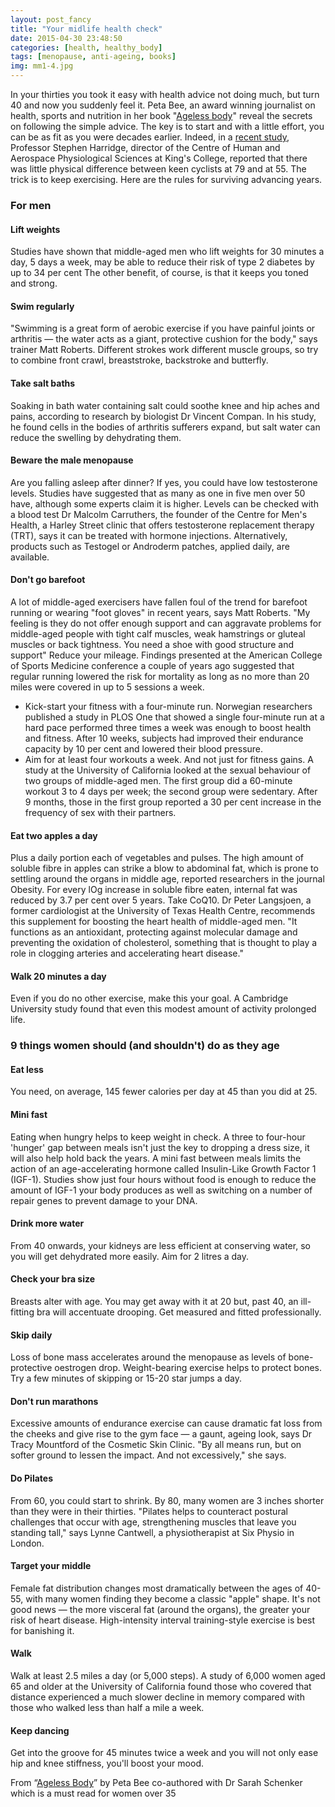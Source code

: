 ```yaml
---
layout: post_fancy
title: "Your midlife health check"
date: 2015-04-30 23:48:50
categories: [health, healthy_body]
tags: [menopause, anti-ageing, books]
img: mm1-4.jpg
---
```


In your thirties you took it easy with health advice not doing much, but turn 40 and now you suddenly feel it. Peta Bee, an award winning journalist on health, sports and nutrition in her book "[Ageless body]" reveal the secrets on following the simple advice. The key is to start and with a little effort, you can be as fit as you were decades earlier. Indeed, in a [recent study], Professor Stephen Harridge, director of the Centre of Human and Aerospace Physiological Sciences at King's College, reported that there was little physical difference between keen cyclists at 79 and at 55. 
The trick is to keep exercising. Here are the rules for surviving advancing years. 

### For men ###

#### Lift weights ####
Studies have shown that middle-aged men who lift weights for 30 minutes a day, 5 days a week, may be able to reduce their risk of type 2 diabetes by up to 34 per cent The other benefit, of course, is that it keeps you toned and strong. 

#### Swim regularly ####
"Swimming is a great form of aerobic exercise if you have painful joints or arthritis — the water acts as a giant, protective cushion for the body," says trainer Matt Roberts. Different strokes work different muscle groups, so try to combine front crawl, breaststroke, backstroke and butterfly. 

#### Take salt baths ####
Soaking in bath water containing salt could soothe knee and hip aches and pains, according to research by biologist Dr Vincent Compan. In his study, he found cells in the bodies of arthritis sufferers expand, but salt water can reduce the swelling by dehydrating them. 

#### Beware the male menopause ####
Are you falling asleep after dinner? If yes, you could have low testosterone levels. Studies have suggested that as many as one in five men over 50 have, although some experts claim it is higher. 
Levels can be checked with a blood test Dr Malcolm Carruthers, the founder of the Centre for Men's Health, a Harley Street clinic that offers testosterone replacement therapy (TRT), says it can be treated with hormone injections. Alternatively, products such as Testogel or Androderm patches, applied daily, are available.

#### Don't go barefoot ####
A lot of middle-aged exercisers have fallen foul of the trend for barefoot running or wearing "foot gloves" in recent years, says Matt Roberts. "My feeling is they do not offer enough support and can aggravate problems for middle-aged people with tight calf muscles, weak hamstrings or gluteal muscles or back tightness. You need a shoe with good structure and support" Reduce your mileage. Findings presented at the American College of Sports Medicine conference a couple of years ago suggested that regular running lowered the risk for mortality as long as no more than 20 miles were covered in up to 5 sessions a week. 

- Kick-start your fitness with a four-minute run. Norwegian researchers published a study in PLOS One that showed a single four-minute run at a hard pace performed three times a week was enough to boost health and fitness. After 10 weeks, subjects had improved their endurance capacity by 10 per cent and lowered their blood pressure. 
- Aim for at least four workouts a week. And not just for fitness gains. A study at the University of California looked at the sexual behaviour of two groups of middle-aged men. The first group did a 60-minute workout 3 to 4 days per week; the second group were sedentary. After 9 months, those in the first group reported a 30 per cent increase in the frequency of sex with their partners. 

#### Eat two apples a day ####
Plus a daily portion each of vegetables and pulses. The high amount of soluble fibre in apples can strike a blow to abdominal fat, which is prone to settling around the organs in middle age, reported researchers in the journal Obesity. For every lOg increase in soluble fibre eaten, internal fat was reduced by 3.7 per cent over 5 years. Take CoQ10. Dr Peter Langsjoen, a former cardiologist at the University of Texas Health Centre, recommends this supplement for boosting the heart health of middle-aged men. "It functions as an antioxidant, protecting against molecular damage and preventing the oxidation of cholesterol, something that is thought to play a role in clogging arteries and accelerating heart disease." 

#### Walk 20 minutes a day ####
Even if you do no other exercise, make this your goal. A Cambridge University study found that even this modest amount of activity prolonged life. 

### 9 things women should (and shouldn't) do as they age ###

#### Eat less ####
You need, on average, 145 fewer calories per day at 45 than you did at 25. 

#### Mini fast ####
Eating when hungry helps to keep weight in check. A three to four-hour 'hunger' gap between meals isn't just the key to dropping a dress size, it will also help hold back the years. A mini fast between meals limits the action of an age-accelerating hormone called Insulin-Like Growth Factor 1 (IGF-1). Studies show just four hours without food is enough to reduce the amount of IGF-1 your body produces as well as switching on a number of repair genes to prevent damage to your DNA.

#### Drink more water ####
From 40 onwards, your kidneys are less efficient at conserving water, so you will get dehydrated more easily. Aim for 2 litres a day. 

#### Check your bra size ####
Breasts alter with age. You may get away with it at 20 but, past 40, an ill-fitting bra will accentuate drooping. Get measured and fitted professionally. 

#### Skip daily ####
Loss of bone mass accelerates around the menopause as levels of bone-protective oestrogen drop. Weight-bearing exercise helps to protect bones. Try a few minutes of skipping or 15-20 star jumps a day. 

#### Don't run marathons ####
Excessive amounts of endurance exercise can cause dramatic fat loss from the cheeks and give rise to the gym face — a gaunt, ageing look, says Dr Tracy Mountford of the Cosmetic Skin Clinic. "By all means run, but on softer ground to lessen the impact. And not excessively," she says. 

#### Do Pilates ####
From 60, you could start to shrink. By 80, many women are 3 inches shorter than they were in their thirties. "Pilates helps to counteract postural challenges that occur with age, strengthening muscles that leave you standing tall," says Lynne Cantwell, a physiotherapist at Six Physio in London. 

#### Target your middle ####
Female fat distribution changes most dramatically between the ages of 40-55, with many women finding they become a classic "apple" shape. It's not good news — the more visceral fat (around the organs), the greater your risk of heart disease. High-intensity interval training-style exercise is best for banishing it. 

#### Walk ####
Walk at least 2.5 miles a day (or 5,000 steps). A study of 6,000 women aged 65 and older at the University of California found those who covered that distance experienced a much slower decline in memory compared with those who walked less than half a mile a week. 

#### Keep dancing ####
Get into the groove for 45 minutes twice a week and you will not only ease hip and knee stiffness, you'll boost your mood.

From “[Ageless Body]” by Peta Bee co-authored with Dr Sarah Schenker which is a must read for women over 35

[Ageless Body]: http://www.amazon.co.uk/The-Ageless-Body-Peta-Co-author/dp/147292441X
[recent study]: http://www.physoc.org/press-release/2015/exercise-allows-you-age-optimally